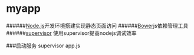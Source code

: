 # myapp


######[Node.js](https://nodejs.org/)开发环境搭建实现静态页面访问
######[Bower](https://bower.io/)js依赖管理工具
######[supervisor](http://www.cnblogs.com/pigtail/archive/2013/01/08/2851056.html) 使用supervisor提高nodejs调试效率

###启动服务 supervisor app.js
